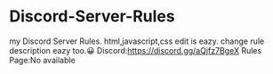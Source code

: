 # Discord-Server-Rules
my Discord Server Rules.
html,javascript,css edit is eazy.
change rule description eazy too.😀
Discord:https://discord.gg/aQjfz7BgeX
Rules Page:No available
